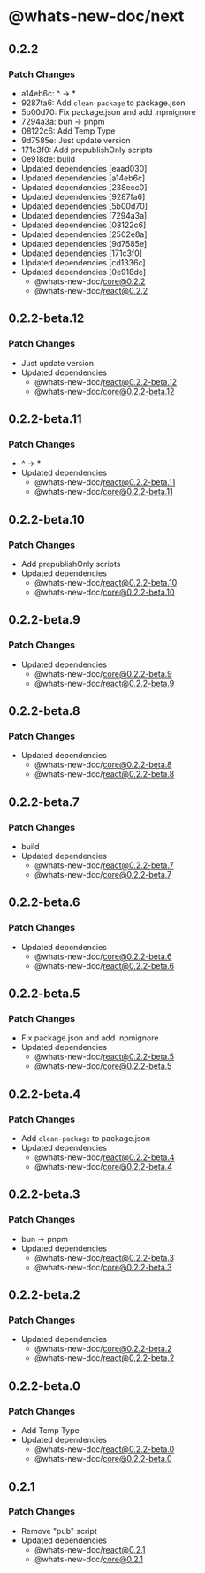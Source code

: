 # @whats-new-doc/next

## 0.2.2

### Patch Changes

- a14eb6c: ^ -> \*
- 9287fa6: Add `clean-package` to package.json
- 5b00d70: Fix package.json and add .npmignore
- 7294a3a: bun -> pnpm
- 08122c6: Add Temp Type
- 9d7585e: Just update version
- 171c3f0: Add prepublishOnly scripts
- 0e918de: build
- Updated dependencies [eaad030]
- Updated dependencies [a14eb6c]
- Updated dependencies [238ecc0]
- Updated dependencies [9287fa6]
- Updated dependencies [5b00d70]
- Updated dependencies [7294a3a]
- Updated dependencies [08122c6]
- Updated dependencies [2502e8a]
- Updated dependencies [9d7585e]
- Updated dependencies [171c3f0]
- Updated dependencies [cd1336c]
- Updated dependencies [0e918de]
  - @whats-new-doc/core@0.2.2
  - @whats-new-doc/react@0.2.2

## 0.2.2-beta.12

### Patch Changes

- Just update version
- Updated dependencies
  - @whats-new-doc/react@0.2.2-beta.12
  - @whats-new-doc/core@0.2.2-beta.12

## 0.2.2-beta.11

### Patch Changes

- ^ -> \*
- Updated dependencies
  - @whats-new-doc/react@0.2.2-beta.11
  - @whats-new-doc/core@0.2.2-beta.11

## 0.2.2-beta.10

### Patch Changes

- Add prepublishOnly scripts
- Updated dependencies
  - @whats-new-doc/react@0.2.2-beta.10
  - @whats-new-doc/core@0.2.2-beta.10

## 0.2.2-beta.9

### Patch Changes

- Updated dependencies
  - @whats-new-doc/core@0.2.2-beta.9
  - @whats-new-doc/react@0.2.2-beta.9

## 0.2.2-beta.8

### Patch Changes

- Updated dependencies
  - @whats-new-doc/core@0.2.2-beta.8
  - @whats-new-doc/react@0.2.2-beta.8

## 0.2.2-beta.7

### Patch Changes

- build
- Updated dependencies
  - @whats-new-doc/react@0.2.2-beta.7
  - @whats-new-doc/core@0.2.2-beta.7

## 0.2.2-beta.6

### Patch Changes

- Updated dependencies
  - @whats-new-doc/core@0.2.2-beta.6
  - @whats-new-doc/react@0.2.2-beta.6

## 0.2.2-beta.5

### Patch Changes

- Fix package.json and add .npmignore
- Updated dependencies
  - @whats-new-doc/react@0.2.2-beta.5
  - @whats-new-doc/core@0.2.2-beta.5

## 0.2.2-beta.4

### Patch Changes

- Add `clean-package` to package.json
- Updated dependencies
  - @whats-new-doc/react@0.2.2-beta.4
  - @whats-new-doc/core@0.2.2-beta.4

## 0.2.2-beta.3

### Patch Changes

- bun -> pnpm
- Updated dependencies
  - @whats-new-doc/react@0.2.2-beta.3
  - @whats-new-doc/core@0.2.2-beta.3

## 0.2.2-beta.2

### Patch Changes

- Updated dependencies
  - @whats-new-doc/core@0.2.2-beta.2
  - @whats-new-doc/react@0.2.2-beta.2

## 0.2.2-beta.0

### Patch Changes

- Add Temp Type
- Updated dependencies
  - @whats-new-doc/react@0.2.2-beta.0
  - @whats-new-doc/core@0.2.2-beta.0

## 0.2.1

### Patch Changes

- Remove "pub" script
- Updated dependencies
  - @whats-new-doc/react@0.2.1
  - @whats-new-doc/core@0.2.1
